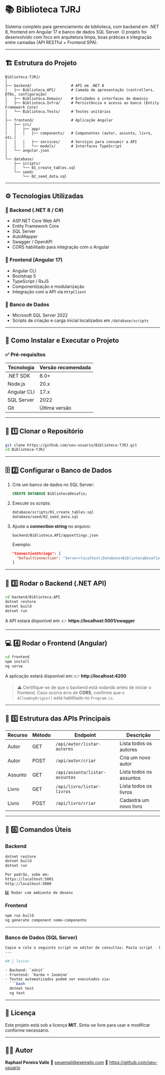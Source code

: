 # 📚 Biblioteca TJRJ

Sistema completo para gerenciamento de biblioteca, com backend em .NET 8, frontend em Angular 17 e banco de dados SQL Server.
O projeto foi desenvolvido com foco em arquitetura limpa, boas práticas e integração entre camadas (API RESTful + Frontend SPA).

---

## 🏗️ Estrutura do Projeto

```
Biblioteca-TJRJ/
│
├── backend/                  # API em .NET 8
│   ├── Biblioteca.API/       # Camada de apresentação (controllers, DTOs, configuração)
│   ├── Biblioteca.Domain/    # Entidades e interfaces de domínio
│   ├── Biblioteca.Infra/     # Persistência e acesso ao banco (Entity Framework Core)
│   └── Biblioteca.Tests/     # Testes unitários
│
├── frontend/                 # Aplicação Angular
│   ├── src/
│   │   ├── app/
│   │   │   ├── components/   # Componentes (autor, assunto, livro, etc.)
│   │   │   ├── services/     # Serviços para consumir a API
│   │   │   └── models/       # Interfaces TypeScript
│   └── angular.json
│
└── database/
    ├── scripts/
    │   └── 01_create_tables.sql
    └── seed/
        └── 02_seed_data.sql
```

---

## ⚙️ Tecnologias Utilizadas

### 🔹 Backend (.NET 8 / C#)
- ASP.NET Core Web API
- Entity Framework Core
- SQL Server
- AutoMapper
- Swagger / OpenAPI
- CORS habilitado para integração com o Angular

### 🔹 Frontend (Angular 17)
- Angular CLI
- Bootstrap 5
- TypeScript / RxJS
- Componentização e modularização
- Integração com a API via `HttpClient`

### 🔹 Banco de Dados
- Microsoft SQL Server 2022
- Scripts de criação e carga inicial localizados em `/database/scripts`

---

## 🚀 Como Instalar e Executar o Projeto

### ✅ Pré-requisitos

| Tecnologia | Versão recomendada |
|-------------|-------------------|
| .NET SDK | 8.0+ |
| Node.js | 20.x |
| Angular CLI | 17.x |
| SQL Server | 2022 |
| Git | Última versão |

---

## 🧩 1️⃣ Clonar o Repositório

```bash
git clone https://github.com/seu-usuario/Biblioteca-TJRJ.git
cd Biblioteca-TJRJ
```

---

## 🗄️ 2️⃣ Configurar o Banco de Dados

1. Crie um banco de dados no SQL Server:
   ```sql
   CREATE DATABASE BibliotecaDesafio;
   ```

2. Execute os scripts:
   ```bash
   database/scripts/01_create_tables.sql
   database/seed/02_seed_data.sql
   ```

3. Ajuste a **connection string** no arquivo:

   ```
   backend/Biblioteca.API/appsettings.json
   ```

   Exemplo:
   ```json
   "ConnectionStrings": {
     "DefaultConnection": "Server=localhost;Database=BibliotecaDesafio;User Id=usuario_biblioteca;Password=SenhaForte@2025!;Encrypt=False;"
   }
   ```

---

## 🧠 3️⃣ Rodar o Backend (.NET API)

```bash
cd backend/Biblioteca.API
dotnet restore
dotnet build
dotnet run
```

A API estará disponível em:
👉 **https://localhost:5001/swagger**

---

## 💻 4️⃣ Rodar o Frontend (Angular)

```bash
cd frontend
npm install
ng serve
```

A aplicação estará disponível em:
👉 **http://localhost:4200**

> ⚠️ Certifique-se de que o backend está rodando antes de iniciar o frontend.
> Caso ocorra erro de **CORS**, confirme que o `AllowAnyOrigin()` está habilitado no `Program.cs`.

---

## 🧩 5️⃣ Estrutura das APIs Principais

| Recurso | Método | Endpoint | Descrição |
|----------|---------|-----------|------------|
| Autor | GET | `/api/autor/listar-autores` | Lista todos os autores |
| Autor | POST | `/api/autor/criar` | Cria um novo autor |
| Assunto | GET | `/api/assunto/listar-assuntos` | Lista todos os assuntos |
| Livro | GET | `/api/livro/listar-livros` | Lista todos os livros |
| Livro | POST | `/api/livro/criar` | Cadastra um novo livro |

---

## 🧰 6️⃣ Comandos Úteis

### Backend
```bash
dotnet restore
dotnet build
dotnet run

Por padrão, sobe em:
https://localhost:5001
http://localhost:5000

4️⃣ Rodar com ambiente de desenv
```

### Frontend
```bash
npm run build
ng generate component nome-componente
```

---

### Banco de Dados (SQL Server)
```bash
Copie e cole o seguinte script no editor de consultas: Pasta script - biblioteca.sql
---

## 🧪 Testes

- Backend: `xUnit`
- Frontend: `Karma + Jasmine`
- Testes automatizados podem ser executados via:
  ```bash
  dotnet test
  ng test
  ```

---

## 📄 Licença

Este projeto está sob a licença **MIT**.
Sinta-se livre para usar e modificar conforme necessário.

---

## 👨‍💻 Autor

**Raphael Pereira Valle**
📧 seuemail@exemplo.com
🔗 https://github.com/seu-usuario
